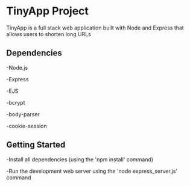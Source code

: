 # TinyApp Project

TinyApp is a full stack web application built with Node and Express that allows users to shorten long URLs


## Dependencies 

-Node.js

-Express

-EJS

-bcrypt

-body-parser

-cookie-session

## Getting Started

-Install all dependencies (using the 'npm install' command)

-Run the development web server using the 'node express_server.js' command

